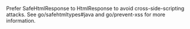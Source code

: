 Prefer SafeHtmlResponse to HtmlResponse to avoid cross-side-scripting attacks.
See go/safehtmltypes#java and go/prevent-xss for more information.

